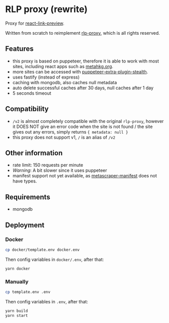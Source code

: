 # RLP proxy (rewrite)

Proxy for [react-link-preview](https://github.com/dhaiwat10/react-link-preview).

Written from scratch to reimplement [rlp-proxy](https://github.com/Dhaiwat10/rlp-proxy), which is all rights reserved.

## Features

- this proxy is based on puppeteer, therefore it is able to work with most sites, including react apps such as
  [metahkg.org](https://metahkg.org).
- more sites can be accessed with [puppeteer-extra-plugin-stealth](https://www.npmjs.com/package/puppeteer-extra-plugin-stealth).
- uses fastify (instead of express)
- caching with mongodb, also caches null metadata
- auto delete successful caches after 30 days, null caches after 1 day
- 5 seconds timeout

## Compatibility

- `/v2` is almost completely compatible with the original `rlp-proxy`, however it DOES NOT give an error code when the site is not found / the site gives out any errors, simply returns `{ metadata: null }`
- this proxy does not support v1, `/` is an alias of `/v2`

## Other information

- rate limit: 150 requests per minute
- *Warning*: A bit slower since it uses puppeteer
- manifest support not yet available, as [metascraper-manifest](https://www.npmjs.com/package/metascraper-manifest) does not have types.

## Requirements

- mongodb

## Deployment

### Docker

```bash
cp docker/template.env docker.env
```

Then config variables in `docker/.env`, after that:

```bash
yarn docker
```

### Manually

```bash
cp template.env .env
```

Then config variables in `.env`, after that:

```bash
yarn build
yarn start
```
